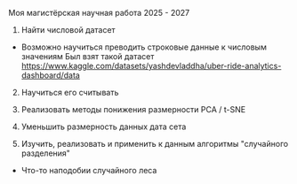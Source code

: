 Моя магистёрская научная работа 2025 - 2027

1) Найти числовой датасет
- Возможно научиться преводить строковые данные к числовым значениям
Был взят такой датасет https://www.kaggle.com/datasets/yashdevladdha/uber-ride-analytics-dashboard/data

2) Научиться его считывать

3) Реализовать методы понижения размерности PCA / t-SNE

4) Уменьшить размерность данных дата сета

5) Изучить, реализовать и применить к данным алгоритмы "случайного разделения"
- Что-то наподобии случайного леса
